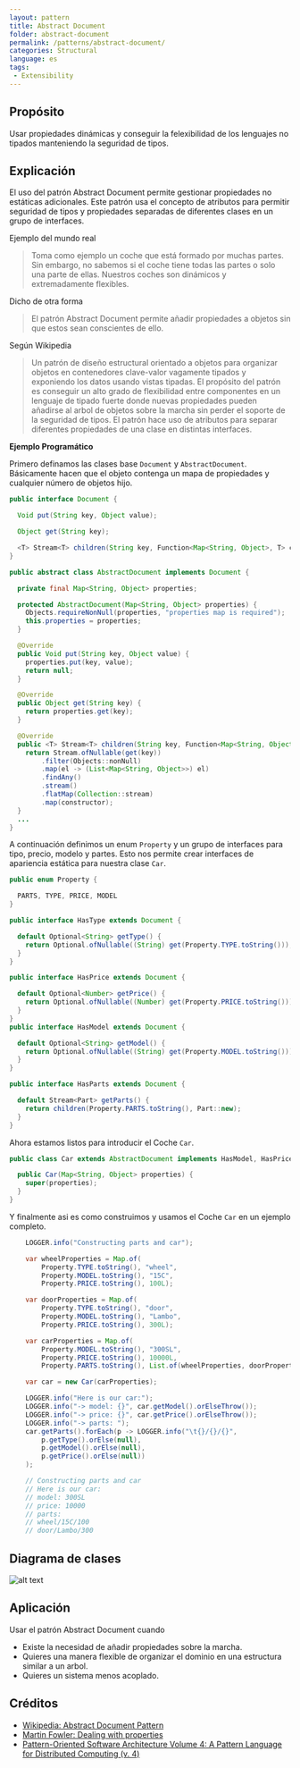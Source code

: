```yaml
---
layout: pattern
title: Abstract Document
folder: abstract-document
permalink: /patterns/abstract-document/
categories: Structural
language: es
tags: 
 - Extensibility
---
```


## Propósito

Usar propiedades dinámicas y conseguir la felexibilidad de los lenguajes no tipados manteniendo la seguridad de tipos.

## Explicación

El uso del patrón Abstract Document permite gestionar propiedades no estáticas adicionales. Este patrón usa el concepto de atributos para permitir seguridad de tipos y propiedades separadas de diferentes clases en un grupo de interfaces.

Ejemplo del mundo real

>  Toma como ejemplo un coche que está formado por muchas partes. Sin embargo, no sabemos si el coche tiene todas las partes o solo una parte de ellas. Nuestros coches son dinámicos y extremadamente flexibles.

Dicho de otra forma

> El patrón Abstract Document permite añadir propiedades a objetos sin que estos sean conscientes de ello.

Según Wikipedia

> Un patrón de diseño estructural orientado a objetos para organizar objetos en contenedores clave-valor vagamente tipados y exponiendo los datos usando vistas tipadas. El propósito del patrón es conseguir un alto grado de flexibilidad entre componentes en un lenguaje de tipado fuerte donde nuevas propiedades pueden añadirse al arbol de objetos sobre la marcha sin perder el soporte de la seguridad de tipos. El patrón hace uso de atributos para separar diferentes propiedades de una clase en distintas interfaces.

**Ejemplo Programático**

Primero definamos las clases base `Document` y `AbstractDocument`. Básicamente hacen que el objeto contenga un mapa de propiedades y cualquier número de objetos hijo.

```java
public interface Document {

  Void put(String key, Object value);

  Object get(String key);

  <T> Stream<T> children(String key, Function<Map<String, Object>, T> constructor);
}

public abstract class AbstractDocument implements Document {

  private final Map<String, Object> properties;

  protected AbstractDocument(Map<String, Object> properties) {
    Objects.requireNonNull(properties, "properties map is required");
    this.properties = properties;
  }

  @Override
  public Void put(String key, Object value) {
    properties.put(key, value);
    return null;
  }

  @Override
  public Object get(String key) {
    return properties.get(key);
  }

  @Override
  public <T> Stream<T> children(String key, Function<Map<String, Object>, T> constructor) {
    return Stream.ofNullable(get(key))
        .filter(Objects::nonNull)
        .map(el -> (List<Map<String, Object>>) el)
        .findAny()
        .stream()
        .flatMap(Collection::stream)
        .map(constructor);
  }
  ...
}
```
A continuación definimos un enum `Property` y un grupo de interfaces para tipo, precio, modelo y partes. Esto nos permite crear interfaces de apariencia estática para nuestra clase `Car`.

```java
public enum Property {

  PARTS, TYPE, PRICE, MODEL
}

public interface HasType extends Document {

  default Optional<String> getType() {
    return Optional.ofNullable((String) get(Property.TYPE.toString()));
  }
}

public interface HasPrice extends Document {

  default Optional<Number> getPrice() {
    return Optional.ofNullable((Number) get(Property.PRICE.toString()));
  }
}
public interface HasModel extends Document {

  default Optional<String> getModel() {
    return Optional.ofNullable((String) get(Property.MODEL.toString()));
  }
}

public interface HasParts extends Document {

  default Stream<Part> getParts() {
    return children(Property.PARTS.toString(), Part::new);
  }
}
```

Ahora estamos listos para introducir el Coche `Car`.

```java
public class Car extends AbstractDocument implements HasModel, HasPrice, HasParts {

  public Car(Map<String, Object> properties) {
    super(properties);
  }
}
```

Y finalmente asi es como construimos y usamos el Coche `Car` en un ejemplo completo.

```java
    LOGGER.info("Constructing parts and car");

    var wheelProperties = Map.of(
        Property.TYPE.toString(), "wheel",
        Property.MODEL.toString(), "15C",
        Property.PRICE.toString(), 100L);

    var doorProperties = Map.of(
        Property.TYPE.toString(), "door",
        Property.MODEL.toString(), "Lambo",
        Property.PRICE.toString(), 300L);

    var carProperties = Map.of(
        Property.MODEL.toString(), "300SL",
        Property.PRICE.toString(), 10000L,
        Property.PARTS.toString(), List.of(wheelProperties, doorProperties));

    var car = new Car(carProperties);

    LOGGER.info("Here is our car:");
    LOGGER.info("-> model: {}", car.getModel().orElseThrow());
    LOGGER.info("-> price: {}", car.getPrice().orElseThrow());
    LOGGER.info("-> parts: ");
    car.getParts().forEach(p -> LOGGER.info("\t{}/{}/{}",
        p.getType().orElse(null),
        p.getModel().orElse(null),
        p.getPrice().orElse(null))
    );

    // Constructing parts and car
    // Here is our car:
    // model: 300SL
    // price: 10000
    // parts: 
    // wheel/15C/100
    // door/Lambo/300
```

## Diagrama de clases

![alt text](../../../abstract-document/etc/abstract-document.png "Abstract Document Traits and Domain")

## Aplicación

Usar el patrón Abstract Document cuando

* Existe la necesidad de añadir propiedades sobre la marcha.
* Quieres una manera flexible de organizar el dominio en una estructura similar a un arbol.
* Quieres un sistema menos acoplado.

## Créditos

* [Wikipedia: Abstract Document Pattern](https://en.wikipedia.org/wiki/Abstract_Document_Pattern)
* [Martin Fowler: Dealing with properties](http://martinfowler.com/apsupp/properties.pdf)
* [Pattern-Oriented Software Architecture Volume 4: A Pattern Language for Distributed Computing (v. 4)](https://www.amazon.com/gp/product/0470059028/ref=as_li_qf_asin_il_tl?ie=UTF8&tag=javadesignpat-20&creative=9325&linkCode=as2&creativeASIN=0470059028&linkId=e3aacaea7017258acf184f9f3283b492)
